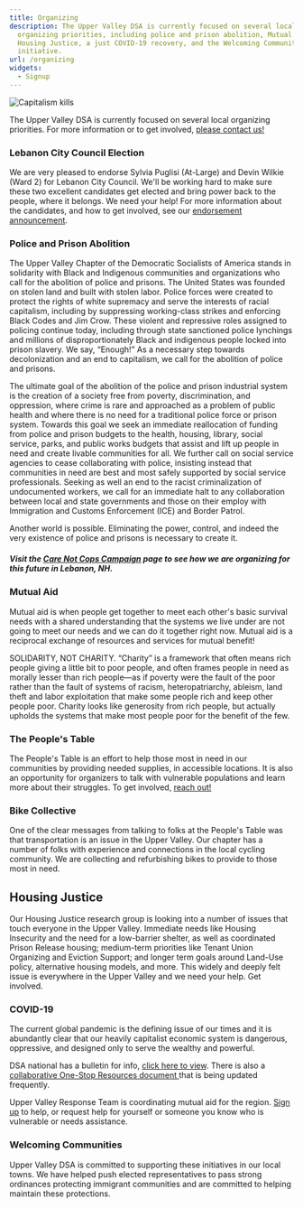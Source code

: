 ```yaml
---
title: Organizing
description: The Upper Valley DSA is currently focused on several local
  organizing priorities, including police and prison abolition, Mutual Aid,
  Housing Justice, a just COVID-19 recovery, and the Welcoming Communities
  initiative.
url: /organizing
widgets:
  - Signup
---
```

![Capitalism kills](/uploads/lebpolice.png)

The Upper Valley DSA is currently focused on several local organizing priorities. For more information or to get involved, [please contact us! ](https://uppervalleydsa.org/contact/)

### Lebanon City Council Election

We are very pleased to endorse Sylvia Puglisi (At-Large) and Devin Wilkie (Ward 2) for Lebanon City Council. We'll be working hard to make sure these two excellent candidates get elected and bring power back to the people, where it belongs. We need your help! For more information about the candidates, and how to get involved, see our [endorsement announcement](/endorsements).  

### Police and Prison Abolition

The Upper Valley Chapter of the Democratic Socialists of America stands in solidarity with Black and Indigenous communities and organizations who call for the abolition of police and prisons. The United States was founded on stolen land and built with stolen labor. Police forces were created to protect the rights of white supremacy and serve the interests of racial capitalism, including by suppressing working-class strikes and enforcing Black Codes and Jim Crow. These violent and repressive roles assigned to policing continue today, including through state sanctioned police lynchings and millions of disproportionately Black and indigenous people locked into prison slavery. We say, “Enough!” As a necessary step towards decolonization and an end to capitalism, we call for the abolition of police and prisons.

The ultimate goal of the abolition of the police and prison industrial system is the creation of a society free from poverty, discrimination, and oppression, where crime is rare and approached as a problem of public health and where there is no need for a traditional police force or prison system. Towards this goal we seek an immediate reallocation of funding from police and prison budgets to the health, housing, library, social service, parks, and public works budgets that assist and lift up people in need and create livable communities for all. We further call on social service agencies to cease collaborating with police, insisting instead that communities in need are best and most safely supported by social service professionals. Seeking as well an end to the racist criminalization of undocumented workers, we call for an immediate halt to any collaboration between local and state governments and those on their employ with Immigration and Customs Enforcement (ICE) and Border Patrol.

Another world is possible. Eliminating the power, control, and indeed the very existence of police and prisons is necessary to create it.

##### Visit the [Care Not Cops Campaign](/care-not-cops) page to see how we are organizing for this future in Lebanon, NH.

### Mutual Aid

Mutual aid is when people get together to meet each other's basic survival needs with a shared understanding that the systems we live under are not going to meet our needs and we can do it together right now. Mutual aid is a reciprocal exchange of resources and services for mutual benefit!

SOLIDARITY, NOT CHARITY. “Charity” is a framework that often means rich people giving a little bit to poor people, and often frames people in need as morally lesser than rich people—as if poverty were the fault of the poor rather than the fault of systems of racism, heteropatriarchy, ableism, land theft and labor exploitation that make some people rich and keep other people poor. Charity looks like generosity from rich people, but actually upholds the systems that make most people poor for the benefit of the few.

### The People's Table

The People's Table is an effort to help those most in need in our communities by providing needed supplies, in accessible locations. It is also an opportunity for organizers to talk with vulnerable populations and learn more about their struggles. To get involved, [reach out!](/contact)

### Bike Collective

One of the clear messages from talking to folks at the People's Table was that transportation is an issue in the Upper Valley. Our chapter has a number of folks with experience and connections in the local cycling community. We are collecting and refurbishing bikes to provide to those most in need. 

## Housing Justice

Our Housing Justice research group is looking into a number of issues that touch everyone in the Upper Valley.  Immediate needs like Housing Insecurity and the need for a low-barrier shelter, as well as coordinated Prison Release housing; medium-term priorities like Tenant Union Organizing and Eviction Support; and longer term goals around Land-Use policy, alternative housing models, and more. This widely and deeply felt issue is everywhere in the Upper Valley and we need your help. Get involved. 

### COVID-19

The current global pandemic is the defining issue of our times and it is abundantly clear that our heavily capitalist economic system is dangerous, oppressive, and designed only to serve the wealthy and powerful.

DSA national has a bulletin for info, [click here to view](https://www.dsausa.org/news). There is also a [collaborative One-Stop Resources document ](https://drive.google.com/open?id=1f9qGDVbs7NfrhBCMVFQouiwU2b5Ew0scA3x6OzVNViM)that is being updated frequently.

Upper Valley Response Team is coordinating mutual aid for the region. [Sign up](http://www.transformationalpractice.org/covid) to help, or request help for yourself or someone you know who is vulnerable or needs assistance.

### Welcoming Communities

Upper Valley DSA is committed to supporting these initiatives in our local towns. We have helped push elected representatives to pass strong ordinances protecting immigrant communities and are committed to helping maintain these protections.